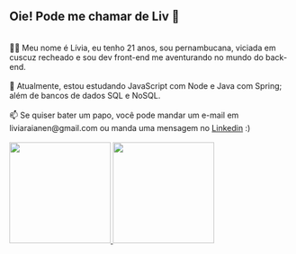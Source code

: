 ## Oie! Pode me chamar de Liv 🌻
</br>
👩‍💻 Meu nome é Lívia, eu tenho 21 anos, sou pernambucana, viciada em cuscuz recheado e sou dev front-end me aventurando no mundo do back-end.
</br>
</br>
🌱 Atualmente, estou estudando JavaScript com Node e Java com Spring; além de bancos de dados SQL e NoSQL.
</br>
</br>
📫 Se quiser bater um papo, você pode mandar um e-mail em liviaraianen@gmail.com ou manda uma mensagem no <a href="https://www.linkedin.com/in/liviarnascimento/">Linkedin</a> :)

</br>
</br>
<div>
  
  <a href="https://github.com/livnascimento">
    <img height="180em" src="https://github-readme-stats-sigma-five.vercel.app/api/top-langs/?username=livnascimento&layout=compact&langs_count=7&theme=tokyonight&hide_border=true"/>
   </a>
  <a href="http://www.github.com/livnascimento">
    <img height="180em"  src="https://github-readme-streak-stats.herokuapp.com/?user=livnascimento&theme=tokyonight&hide_border=true&layout=compact">
  </a>  
   
</div>
